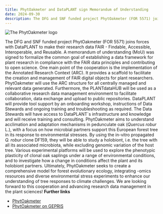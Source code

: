 ```yaml
---
title: PhytOakmeter and DataPLANT sign Memorandum of Understanding
date: 2024-09-30
description: The DFG and SNF funded project PhytOakmeter (FOR 5571) joins forces with DataPLANT to make their research data FAIR - Findable, Accessible, Interoperable, and Reusable. A memorandum of understanding (MoU) was signed to formalize the common goal of establishing a data framework for plant research in compliance with the FAIR data principles and contributing to open science.
---
```


![The PhytOakmeter logo](~/assets/images/news/phytoakmeter-logo.jpg)

The DFG and SNF funded project PhytOakmeter (FOR 5571) joins forces with DataPLANT to make their research data FAIR - Findable, Accessible, Interoperable, and Reusable. A memorandum of understanding (MoU) was signed to formalize the common goal of establishing a data framework for plant research in compliance with the FAIR data principles and contributing to open science.
One main point of the cooperation is the implementation of the Annotated Research Context (ARC). It provides a scaffold to facilitate the creation and management of FAIR digital objects for plant researchers. PhytOakmeter will use the ARC structure for all centrally managed and relevant data generated. Furthermore, the PLANTdataHUB will be used as a collaborative research data management environment to facilitate collaboration, data exchange and upload to public repositories. DataPLANT will provide tool support by an onboarding workshop, instructions of Data Stewards and ongoing training and troubleshooting as required. The Data Stewards will have access to DataPLANT´s infrastructure and knowledge and will receive training and consulting. 
PhytOakmeter aims to understand acclimation and adaptation mechanisms in pedunculate oak (*Quercus robur* L.), with a focus on how microbial partners support this European forest tree in its response to environmental stresses. By using the in-vitro propagated *Q. robur* clone DF159, they will be able to study a holobiont, i.e. the tree with all its associated microbiota, while excluding genomic variation of the host tree. Various experimental platforms will be used to explore the phenotypic plasticity of clonal oak saplings under a range of environmental conditions, and to investigate how a change in conditions affect the plant and its holobiont partners. Ultimately, PhytOakmeter seeks to create a comprehensive model for forest evolutionary ecology, integrating -omics resources and diverse environmental stress experiments to enhance our understanding of tree responses to climate challenges. 
We are looking forward to this cooperation and advancing research data management in the plant  sciences!
**Further links**
- [PhytOakmeter](https://www.uni-marburg.de/en/fb17/phytoakmeter/phytoakmeter-subprojecs)
- [PhytOakmeter on GEPRIS](https://gepris.dfg.de/gepris/projekt/507084794?context=projekt&task=showDetail&id=507084794&)
